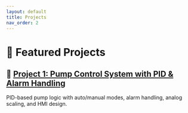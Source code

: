 ```yaml
---
layout: default
title: Projects
nav_order: 2
---
```


# 🔧 Featured Projects

## 🚰 [Project 1: Pump Control System with PID & Alarm Handling](projects/Project01_PumpControlSystem/)
PID-based pump logic with auto/manual modes, alarm handling, analog scaling, and HMI design.
